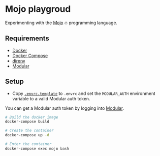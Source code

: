 # Mojo playgroud

Experimenting with the [Mojo](https://www.modular.com/mojo) 🔥 programming language.

## Requirements

- [Docker](https://www.docker.com/)
- [Docker Compose](https://docs.docker.com/compose/)
- [direnv](https://direnv.net/)
- [Modular](https://modular.com/)

## Setup

- Copy [`.envrc.template`](./.envrc.template) to `.envrc` and set the `MODULAR_AUTH` environment variable to a valid Modular auth token.

You can get a Modular auth token by logging into [Modular](https://developer.modular.com/signup).

```bash
# Build the docker image
docker-compose build

# Create the container
docker-compose up -d

# Enter the container
docker-compose exec mojo bash
```
